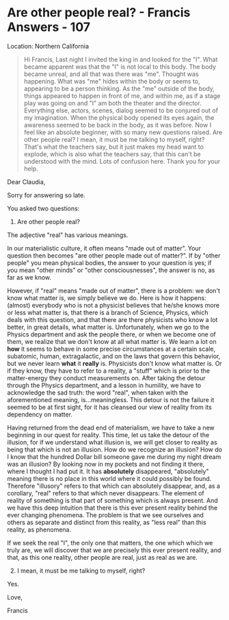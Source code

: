 # Are other people real? - Francis Answers - 107

Location: Northern California

>Hi Francis, Last night I invited the king in and looked for the "I". What became apparent was that the "I" is not local to this body. The body became unreal, and all that was there was "me". Thought was happening. What was "me" hides within the body or seems to, appearing to be a person thinking. As the "me" outside of the body, things appeared to happen in front of me, and within me, as if a stage play was going on and "I" am both the theater and the director. Everything else, actors, scenes, dialog seemed to be conjured out of my imagination. When the physical body opened its eyes again, the awareness seemed to be back in the body, as it was before. Now I feel like an absolute beginner, with so many new questions raised. Are other people real? I mean, it must be me talking to myself, right? That's what the teachers say, but it just makes my head want to explode, which is also what the teachers say, that this can't be understood with the mind. Lots of confusion here. Thank you for your help.

Dear Claudia,

Sorry for answering so late.

You asked two questions:

1. Are other people real?

The adjective "real" has various meanings.

In our materialistic culture, it often means "made out of matter". Your question then becomes "are other people made out of matter?". If by "other people" you mean physical bodies, the answer to your question is yes; if you mean "other minds" or "other consciousnesses", the answer is no, as far as we know.

However, if "real" means "made out of matter", there is a problem: we don't know what matter is, we simply believe we do. Here is how it happens: (almost) everybody who is not a physicist believes that he/she knows more or less what matter is, that there is a branch of Science, Physics, which deals with this question, and that there are there physicists who know a lot better, in great details, what matter is. Unfortunately, when we go to the Physics department and ask the people there, or when we become one of them, we realize that we don't know at all what matter is. We learn a lot on **how** it seems to behave in some precise circumstances at a certain scale, subatomic, human, extragalactic, and on the laws that govern this behavior, but we never learn **what** it **really** is. Physicists don't know what matter is. Or if they know, they have to refer to a reality, a "stuff" which is prior to the matter-energy they conduct measurements on. After taking the detour through the Physics department, and a lesson in humility, we have to acknowledge the sad truth: the word "real", when taken with the aforementioned meaning, is…meaningless. This detour is not the failure it seemed to be at first sight, for it has cleansed our view of reality from its dependency on matter.

Having returned from the dead end of materialism, we have to take a new beginning in our quest for reality. This time, let us take the detour of the illusion, for if we understand what illusion is, we will get closer to reality as being that which is not an illusion. How do we recognize an illusion? How do I know that the hundred Dollar bill someone gave me during my night dream was an illusion? By looking now in my pockets and not finding it there, where I thought I had put it. It has **absolutely** disappeared, "absolutely" meaning there is no place in this world where it could possibly be found. Therefore "illusory" refers to that which can absolutely disappear, and, as a corollary, "real" refers to that which never disappears. The element of reality of something is that part of something which is always present. And we have this deep intuition that there is this ever present reality behind the ever changing phenomena. The problem is that we see ourselves and others as separate and distinct from this reality, as "less real" than this reality, as phenomena.

If we seek the real "I", the only one that matters, the one which which we truly are, we will discover that we are precisely this ever present reality, and that, as this one reality, other people are real, just as real as we are.

2. I mean, it must be me talking to myself, right?

Yes.

Love,

Francis